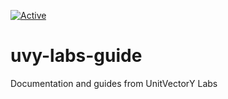 [![Active](https://img.shields.io/badge/Status-Active-green)](https://guide.unitvectorylabs.com/bestpractices/status/#active)

# uvy-labs-guide
Documentation and guides from UnitVectorY Labs
